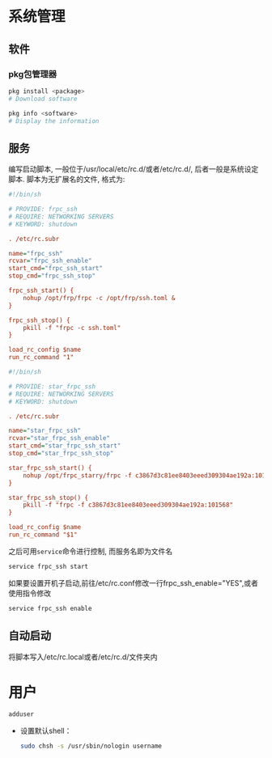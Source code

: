 # 系统管理

## 软件

### pkg包管理器

```bash
pkg install <package>
# Download software

pkg info <software>
# Display the information
```



## 服务

编写启动脚本, 一般位于/usr/local/etc/rc.d/或者/etc/rc.d/, 后者一般是系统设定脚本. 脚本为无扩展名的文件, 格式为:

```ini
#!/bin/sh

# PROVIDE: frpc_ssh
# REQUIRE: NETWORKING SERVERS
# KEYWORD: shutdown

. /etc/rc.subr

name="frpc_ssh"
rcvar="frpc_ssh_enable"
start_cmd="frpc_ssh_start"
stop_cmd="frpc_ssh_stop"

frpc_ssh_start() {
    nohup /opt/frp/frpc -c /opt/frp/ssh.toml &
}

frpc_ssh_stop() {
    pkill -f "frpc -c ssh.toml"
}

load_rc_config $name
run_rc_command "1"
```

```ini
#!/bin/sh

# PROVIDE: star_frpc_ssh
# REQUIRE: NETWORKING SERVERS
# KEYWORD: shutdown

. /etc/rc.subr

name="star_frpc_ssh"
rcvar="star_frpc_ssh_enable"
start_cmd="star_frpc_ssh_start"
stop_cmd="star_frpc_ssh_stop"

star_frpc_ssh_start() {
    nohup /opt/frpc_starry/frpc -f c3867d3c81ee8403eeed309304ae192a:101568 >/dev/null 2>&1 &
}

star_frpc_ssh_stop() {
    pkill -f "frpc -f c3867d3c81ee8403eeed309304ae192a:101568"
}

load_rc_config $name
run_rc_command "$1"
```

之后可用`service`命令进行控制, 而服务名即为文件名

```bash
service frpc_ssh start
```

如果要设置开机子启动,前往/etc/rc.conf修改一行frpc_ssh_enable="YES",或者使用指令修改

```bash
service frpc_ssh enable
```

## 自动启动

将脚本写入/etc/rc.local或者/etc/rc.d/文件夹内

# 用户

```sh
adduser
```

- 设置默认shell：
  
  ```sh
  sudo chsh -s /usr/sbin/nologin username
  ```




